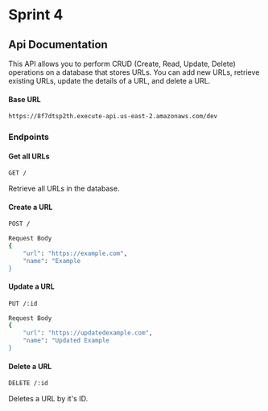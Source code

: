 # Sprint 4
## Api Documentation

This API allows you to perform CRUD (Create, Read, Update, Delete) operations on a database that stores URLs. You can add new URLs, retrieve existing URLs, update the details of a URL, and delete a URL.

#### Base URL  

```sh
https://8f7dtsp2th.execute-api.us-east-2.amazonaws.com/dev
```

### Endpoints  
#### Get all URLs

```sh
GET /
```
Retrieve all URLs in the database.

#### Create a URL  
```sh
POST /
```
```sh
Request Body
{
    "url": "https://example.com",
    "name": "Example
}
```

#### Update a URL  
```sh
PUT /:id
```
```sh
Request Body
{
    "url": "https://updatedexample.com",
    "name": "Updated Example
}
```

#### Delete a URL  
```sh
DELETE /:id
```
Deletes a URL by it's ID.